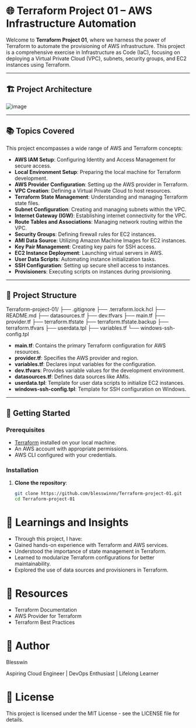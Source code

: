 

# 🌐 Terraform Project 01 – AWS Infrastructure Automation

Welcome to **Terraform Project 01**, where we harness the power of Terraform to automate the provisioning of AWS infrastructure. This project is a comprehensive exercise in Infrastructure as Code (IaC), focusing on deploying a Virtual Private Cloud (VPC), subnets, security groups, and EC2 instances using Terraform.

---

## 🏗️ Project Architecture

![image](https://github.com/user-attachments/assets/fa46ce9b-62a5-41f0-bb11-0da1bd617642)

---

## 📚 Topics Covered

This project encompasses a wide range of AWS and Terraform concepts:

- **AWS IAM Setup**: Configuring Identity and Access Management for secure access.
- **Local Environment Setup**: Preparing the local machine for Terraform development.
- **AWS Provider Configuration**: Setting up the AWS provider in Terraform.
- **VPC Creation**: Defining a Virtual Private Cloud to host resources.
- **Terraform State Management**: Understanding and managing Terraform state files.
- **Subnet Configuration**: Creating and managing subnets within the VPC.
- **Internet Gateway (IGW)**: Establishing internet connectivity for the VPC.
- **Route Tables and Associations**: Managing network routing within the VPC.
- **Security Groups**: Defining firewall rules for EC2 instances.
- **AMI Data Source**: Utilizing Amazon Machine Images for EC2 instances.
- **Key Pair Management**: Creating key pairs for SSH access.
- **EC2 Instance Deployment**: Launching virtual servers in AWS.
- **User Data Scripts**: Automating instance initialization tasks.
- **SSH Configuration**: Setting up secure shell access to instances.
- **Provisioners**: Executing scripts on instances during provisioning.

---

## 🧰 Project Structure
Terraform-project-01/
├── .gitignore
├── .terraform.lock.hcl
├── README.md
├── datasources.tf
├── dev.tfvars
├── main.tf
├── provider.tf
├── terraform.tfstate
├── terraform.tfstate.backup
├── terraform.tfvars
├── userdata.tpl
├── variables.tf
└── windows-ssh-config.tpl

- **main.tf**: Contains the primary Terraform configuration for AWS resources.
- **provider.tf**: Specifies the AWS provider and region.
- **variables.tf**: Declares input variables for the configuration.
- **dev.tfvars**: Provides variable values for the development environment.
- **datasources.tf**: Defines data sources like AMIs.
- **userdata.tpl**: Template for user data scripts to initialize EC2 instances.
- **windows-ssh-config.tpl**: Template for SSH configuration on Windows.

---

## 🚀 Getting Started

### Prerequisites

- [Terraform](https://www.terraform.io/downloads.html) installed on your local machine.
- An AWS account with appropriate permissions.
- AWS CLI configured with your credentials.

### Installation

1. **Clone the repository**:

   ```bash
   git clone https://github.com/blesswinnn/Terraform-project-01.git
   cd Terraform-project-01
   ```
# 📖 Learnings and Insights
- Through this project, I have:
- Gained hands-on experience with Terraform and AWS services.
- Understood the importance of state management in Terraform.
- Learned to modularize Terraform configurations for better maintainability.
- Explored the use of data sources and provisioners in Terraform.

# 📎 Resources
- Terraform Documentation
- AWS Provider for Terraform
- Terraform Best Practices

# 👤 Author
  Blesswin

   Aspiring Cloud Engineer | DevOps Enthusiast | Lifelong Learner

# 📄 License
This project is licensed under the MIT License - see the LICENSE file for details.







